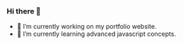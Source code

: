 ### Hi there 👋

- 🔭 I’m currently working on my portfolio website.
- 🌱 I’m currently learning advanced javascript concepts.

